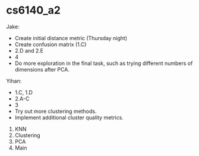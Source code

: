 # cs6140_a2

Jake:
- Create initial distance metric (Thursday night)
- Create confusion matrix (1.C)
- 2.D and 2.E
- 4
- Do more exploration in the final task, such as trying different numbers of dimensions after PCA.

Yihan:
- 1.C, 1.D
- 2.A-C
- 3
- Try out more clustering methods.
- Implement additional cluster quality metrics.

1) KNN
2) Clustering
3) PCA
4) Main

